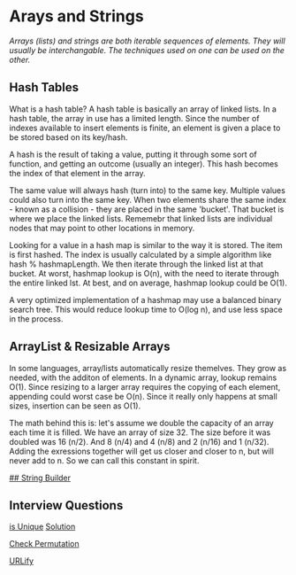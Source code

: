# Arays and Strings

*Arrays (lists) and strings are both iterable sequences of elements. They will usually be interchangable. The techniques used on one can be used on the other.*

## Hash Tables
What is a hash table?
A hash table is basically an array of linked lists. In a hash table, the array in use has a limited length. Since the number of indexes available to insert elements is finite, an element is given a place to be stored based on its key/hash.

A hash is the result of taking a value, putting it through some sort of function, and getting an outcome (usually an integer). This hash becomes the index of that element in the array. 

The same value will always hash (turn into) to the same key. Multiple values could also turn into the same key. When two elements share the same index - known as a collision - they are placed in the same 'bucket'. That bucket is where we place the linked lists. Rememebr that linked lists are individual nodes that may point to other locations in memory.

Looking for a value in a hash map is similar to the way it is stored. The item is first hashed. The index is usually calculated by a simple algorithm like hash % hashmapLength. We then iterate through the linked list at that bucket.
At worst, hashmap lookup is O(n), with the need to iterate through the entire linked lst.
At best, and on average, hashmap lookup could be O(1).

A very optimized implementation of a hashmap may use a balanced binary search tree. This would reduce lookup time to O(log n), and use less space in the process.

## ArrayList & Resizable Arrays
In some languages, array/lists automatically resize themelves. They grow as needed, with the additon of elements. In a dynamic array, lookup remains O(1). Since resizing to a larger array requires the copying of each element, appending could worst case be O(n). Since it really only happens at small sizes, insertion can be seen as O(1).

The math behind this is: let's assume we double the capacity of an array each time it is filled. We have an array of size 32. The size before it was doubled was 16 (n/2). And 8 (n/4) and 4 (n/8) and 2 (n/16) and 1 (n/32).
Adding the exressions together will get us closer and closer to n, but will never add to n. So we can call this constant in spirit.

[## String Builder](./string-builder.py)

## Interview Questions
[is Unique](./isUnique.py)
[Solution](./isUnique-solution.py)

[Check Permutation](./check-permutation.py)

[URLify](./urlify.py)

